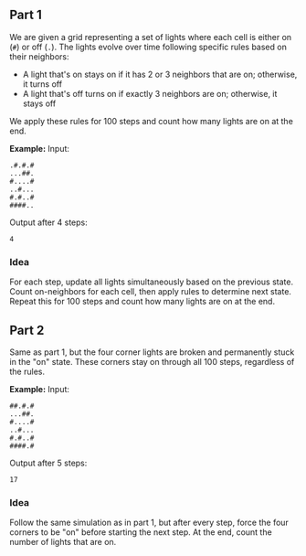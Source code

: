 ## Part 1

We are given a grid representing a set of lights where each cell is either on (`#`) or off (`.`). The lights evolve over time following specific rules based on their neighbors:
- A light that's on stays on if it has 2 or 3 neighbors that are on; otherwise, it turns off
- A light that's off turns on if exactly 3 neighbors are on; otherwise, it stays off

We apply these rules for 100 steps and count how many lights are on at the end.

**Example:**
Input:
```
.#.#.#
...##.
#....#
..#...
#.#..#
####..
```
Output after 4 steps:
```
4
```

### Idea
For each step, update all lights simultaneously based on the previous state. Count on-neighbors for each cell, then apply rules to determine next state. Repeat this for 100 steps and count how many lights are on at the end.


## Part 2

Same as part 1, but the four corner lights are broken and permanently stuck in the "on" state. These corners stay on through all 100 steps, regardless of the rules.

**Example:**
Input:
```
##.#.#
...##.
#....#
..#...
#.#..#
####.#
```
Output after 5 steps:
```
17
```

### Idea
Follow the same simulation as in part 1, but after every step, force the four corners to be "on" before starting the next step. At the end, count the number of lights that are on.